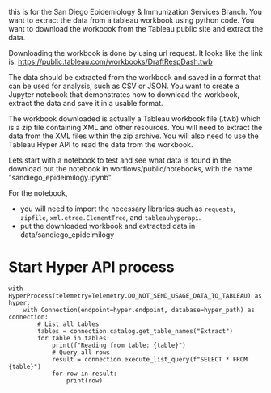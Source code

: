 
this is for the San Diego Epidemiology & Immunization Services Branch.
You want to extract the data from a tableau workbook using python code.
You want to download the workbook from the Tableau public site and extract the data.

Downloading the workbook is done by using url request.
It looks like the link is: https://public.tableau.com/workbooks/DraftRespDash.twb

The data should be extracted from the workbook and saved in a format that can be used for analysis, such as CSV or JSON.
You want to create a Jupyter notebook that demonstrates how to download the workbook, extract the data
and save it in a usable format.

The workbook downloaded is actually a Tableau workbook file (.twb) which is a zip file containing XML and other resources.
You will need to extract the data from the XML files within the zip archive.
You will also need to use the Tableau Hyper API to read the data from the workbook.


Lets start with a notebook to test and see what data is found in the download
put the notebook in worflows/public/notebooks, with the name "sandiego_epideimilogy.ipynb"

For the notebook,
* you will need to import the necessary libraries such as `requests`, `zipfile`, `xml.etree.ElementTree`, and `tableauhyperapi`.
* put the downloaded workbook and extracted data in  data/sandiego_epideimilogy





# Start Hyper API process
```
with HyperProcess(telemetry=Telemetry.DO_NOT_SEND_USAGE_DATA_TO_TABLEAU) as hyper:
    with Connection(endpoint=hyper.endpoint, database=hyper_path) as connection:
        # List all tables
        tables = connection.catalog.get_table_names("Extract")
        for table in tables:
            print(f"Reading from table: {table}")
            # Query all rows
            result = connection.execute_list_query(f"SELECT * FROM {table}")
            for row in result:
                print(row)

```
